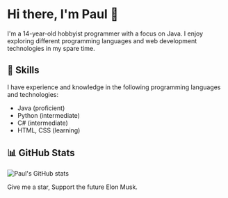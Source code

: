 # Hi there, I'm Paul 👋

I'm a 14-year-old hobbyist programmer with a focus on Java. I enjoy exploring different programming languages and web development technologies in my spare time.

## 🌱 Skills

I have experience and knowledge in the following programming languages and technologies:

- Java (proficient)
- Python (intermediate)
- C# (intermediate)
- HTML, CSS (learning)

## 📊 GitHub Stats

![Paul's GitHub stats](https://github-readme-stats.vercel.app/api?username=DeStRuC69&show_icons=true&theme=radical)

Give me a star, Support the future Elon Musk.
